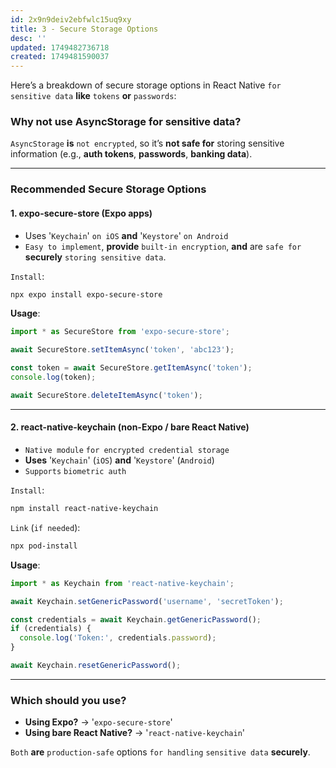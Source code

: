 ```yaml
---
id: 2x9n9deiv2ebfwlc15uq9xy
title: 3 - Secure Storage Options
desc: ''
updated: 1749482736718
created: 1749481590037
---
```


Here’s a breakdown of secure storage options in React Native `for sensitive data` **like** `tokens` **or** `passwords`:

### Why not use AsyncStorage for sensitive data?

`AsyncStorage` **is** `not encrypted`, so it’s **not safe for** storing sensitive information (e.g., **auth tokens**, **passwords**, **banking data**).

---

### Recommended Secure Storage Options

#### 1. **expo-secure-store** (Expo apps)

* Uses '`Keychain`' `on iOS` **and** '`Keystore`' `on Android`
* `Easy to implement`, **provide** `built-in encryption`, **and** are `safe for` **securely** `storing sensitive data`.

`Install`:

```bash
npx expo install expo-secure-store
```

**Usage**:

```js
import * as SecureStore from 'expo-secure-store';

await SecureStore.setItemAsync('token', 'abc123');

const token = await SecureStore.getItemAsync('token');
console.log(token);

await SecureStore.deleteItemAsync('token');
```

---

#### 2. **react-native-keychain** (non-Expo / bare React Native)

* `Native module` `for encrypted credential storage`
* **Uses** '`Keychain`' (`iOS`) **and** '`Keystore`' (`Android`)
* `Supports` `biometric auth`

`Install`:

```bash
npm install react-native-keychain
```

`Link` (`if needed`):

```bash
npx pod-install
```

**Usage**:

```js
import * as Keychain from 'react-native-keychain';

await Keychain.setGenericPassword('username', 'secretToken');

const credentials = await Keychain.getGenericPassword();
if (credentials) {
  console.log('Token:', credentials.password);
}

await Keychain.resetGenericPassword();
```

---

### Which should you use?

* **Using Expo?** → '`expo-secure-store`'
* **Using bare React Native?** → '`react-native-keychain`'

`Both` **are** `production-safe` options `for handling` `sensitive data` **securely**.